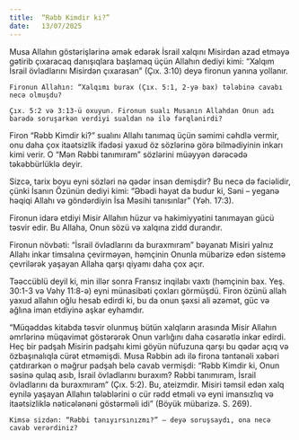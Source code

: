 ```yaml
---
title:  “Rəbb Kimdir ki?”
date:   13/07/2025
---
```


Musa Allahın göstərişlərinə əmək edərək İsrail xalqını Misirdən azad etməyə gətirib çıxaracaq danışıqlara başlamaq üçün Allahın dediyi kimi: “Xalqım İsrail övladlarını Misirdən çıxarasan” (Çıx. 3:10) deyə fironun yanına yollanır.

`Fironun Allahın: “Xalqımı burax (Çıx. 5:1, 2-yə bax) tələbinə cavabı necə olmuşdu?`

`Çıx. 5:2 və 3:13-ü oxuyun. Fironun sualı Musanın Allahdan Onun adı barədə soruşarkən verdiyi sualdan nə ilə fərqlənirdi?`

Firon “Rəbb Kimdir ki?” sualını Allahı tanımaq üçün səmimi cəhdlə vermir, onu daha çox itaətsizlik ifadəsi yaxud öz sözlərinə görə bilmədiyinin inkarı kimi verir. O “Mən Rəbbi tanımıram” sözlərini müəyyən dərəcədə təkəbbürlüklə deyir.

Sizcə, tarix boyu eyni sözləri nə qədər insan demişdir? Bu necə də faciəlidir, çünki İsanın Özünün dediyi kimi: “Əbədi həyat da budur ki, Səni – yeganə həqiqi Allahı və göndərdiyin İsa Məsihi tanısınlar” (Yəh. 17:3).

Fironun idarə etdiyi Misir Allahın hüzur və hakimiyyətini tanımayan gücü təsvir edir. Bu Allaha, Onun sözü və xalqına zidd durandır.

Fironun növbəti: “İsrail övladlarını da buraxmıram” bəyanatı Misiri yalnız Allahı inkar timsalına çevirməyən, həmçinin Onunla mübarizə edən sistemə çevrilərək yaşayan Allaha qarşı qiyamı daha çox açır.

Təəccüblü deyil ki, min illər sonra Fransız inqilabı vaxtı (həmçinin bax. Yeş. 30:1-3 və Vəhy 11:8-ə) eyni münasibəti çoxları görmüşdü. Firon özünü allah yaxud allahın oğlu hesab edirdi ki, bu da onun şəxsi ali əzəmət, güc və ağlına iman etdiyinə aşkar eyhamdır.

“Müqəddəs kitabda təsvir olunmuş bütün xalqların arasında Misir Allahın əmrlərinə müqavimət göstərərək Onun varlığını daha cəsarətlə inkar edirdi. Heç bir padşah Misirin padşahı kimi göyün nüfuzuna qarşı bu qədər açıq və özbaşınalıqla cürət etməmişdi. Musa Rəbbin adı ilə firona təntənəli xəbəri çatdırarkən o məğrur padşah belə cavab vermişdi: “Rəbb Kimdir ki, Onun səsinə qulaq asıb, İsrail övladlarını buraxım? Rəbbi tanımıram, İsrail övladlarını da buraxmıram” (Çıx. 5:2). Bu, ateizmdir. Misiri təmsil edən xalq eynilə yaşayan Allahın tələblərini o cür rədd etməli və eyni imansızlıq və itaətsizliklə nəticələnəni göstərməli idi” (Böyük mübarizə. S. 269).

`Kimsə sizdən: “Rəbbi tanıyırsınızmı?” – deyə soruşsaydı, ona necə cavab verərdiniz?`